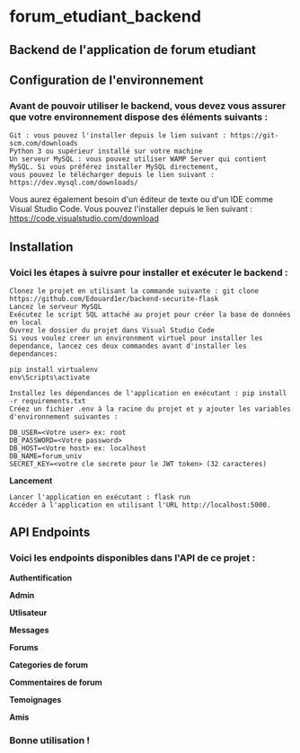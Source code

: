 # forum_etudiant_backend
## Backend de l'application de forum etudiant

## Configuration de l'environnement

### Avant de pouvoir utiliser le backend, vous devez vous assurer que votre environnement dispose  des éléments suivants :

    Git : vous pouvez l'installer depuis le lien suivant : https://git-scm.com/downloads
    Python 3 ou supérieur installé sur votre machine
    Un serveur MySQL : vous pouvez utiliser WAMP Server qui contient MySQL. Si vous préférez installer MySQL directement, 
    vous pouvez le télécharger depuis le lien suivant : https://dev.mysql.com/downloads/

Vous aurez également besoin d'un éditeur de texte ou d'un IDE comme Visual Studio Code. Vous pouvez l'installer depuis le lien 
suivant : https://code.visualstudio.com/download

## Installation

### Voici les étapes à suivre pour installer et exécuter le backend :

    Clonez le projet en utilisant la commande suivante : git clone https://github.com/Edouard1er/backend-securite-flask
    Lancez le serveur MySQL
    Exécutez le script SQL attaché au projet pour créer la base de données en local
    Ouvrez le dossier du projet dans Visual Studio Code
    Si vous voulez creer un environnment virtuel pour installer les dependance, lancez ces deux commandes avant d'installer les dependances:

    pip install virtualenv
    env\Scripts\activate

    Installez les dépendances de l'application en exécutant : pip install -r requirements.txt
    Créez un fichier .env à la racine du projet et y ajouter les variables d'environnement suivantes :

    DB_USER=<Votre user> ex: root
    DB_PASSWORD=<Votre password> 
    DB_HOST=<Votre host> ex: localhost
    DB_NAME=forum_univ
    SECRET_KEY=<votre cle secrete pour le JWT token> (32 caracteres)


**Lancement**

    Lancer l'application en exécutant : flask run
    Accéder à l'application en utilisant l'URL http://localhost:5000.

## API Endpoints

### Voici les endpoints disponibles dans l'API de ce projet :

**Authentification**

**Admin**

**Utlisateur**

**Messages**

**Forums**

**Categories de forum**

**Commentaires de forum**

**Temoignages**

**Amis**




### Bonne utilisation !